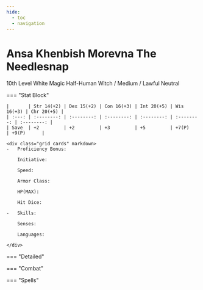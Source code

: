 ```yaml
---
hide:
  - toc
  - navigation
---
```


# Ansa Khenbish Morevna The Needlesnap
10th Level White Magic Half-Human Witch / Medium / Lawful Neutral

=== "Stat Block"
    
    |       | Str 14(+2) | Dex 15(+2) | Con 16(+3) | Int 20(+5) | Wis 16(+3) | Chr 20(+5) |
    | :---: | :--------: | :--------: | :--------: | :--------: | :--------: | :--------: |
    | Save  | +2         | +2         | +3         | +5         | +7(P)      | +9(P)      |
    
    <div class="grid cards" markdown>
    -   Proficiency Bonus:

        Initiative:

        Speed:

        Armor Class:

        HP(MAX):

        Hit Dice:

    -   Skills:

        Senses:

        Languages:

    </div>

=== "Detailed"




=== "Combat"




=== "Spells"


